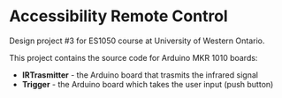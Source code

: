 # Accessibility Remote Control

Design project #3 for ES1050 course at University of Western Ontario.

This project contains the source code for Arduino MKR 1010 boards:
- **IRTrasmitter** - the Arduino board that trasmits the infrared signal
- **Trigger** - the Arduino board which takes the user input (push button)

